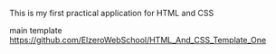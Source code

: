 This is my first practical application for HTML and CSS

main template https://github.com/ElzeroWebSchool/HTML_And_CSS_Template_One
